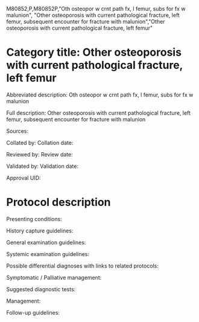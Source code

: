M80852,P,M80852P,"Oth osteopor w crnt path fx, l femur, subs for fx w malunion", "Other osteoporosis with current pathological fracture, left femur, subsequent encounter for fracture with malunion","Other osteoporosis with current pathological fracture, left femur"
# Category title: Other osteoporosis with current pathological fracture, left femur

Abbreviated description: Oth osteopor w crnt path fx, l femur, subs for fx w malunion

Full description: Other osteoporosis with current pathological fracture, left femur, subsequent encounter for fracture with malunion

Sources:

Collated by:
Collation date:

Reviewed by:
Review date:

Validated by:
Validation date:

Approval UID:

# Protocol description

Presenting conditions:

History capture guidelines:

General examination guidelines:

Systemic examination guidelines:

Possible differential diagnoses with links to related protocols:

Symptomatic / Palliative management:

Suggested diagnostic tests:

Management:

Follow-up guidelines:
